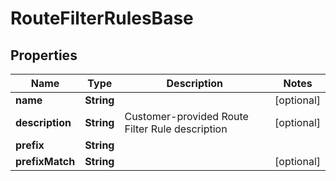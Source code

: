 

# RouteFilterRulesBase


## Properties

| Name | Type | Description | Notes |
|------------ | ------------- | ------------- | -------------|
|**name** | **String** |  |  [optional] |
|**description** | **String** | Customer-provided Route Filter Rule description |  [optional] |
|**prefix** | **String** |  |  |
|**prefixMatch** | **String** |  |  [optional] |



